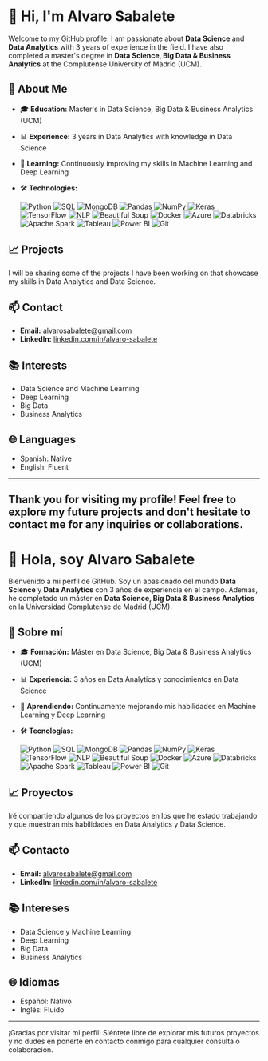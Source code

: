 # 👋 Hi, I'm Alvaro Sabalete

Welcome to my GitHub profile. I am passionate about **Data Science** and **Data Analytics** with 3 years of experience in the field. I have also completed a master's degree in **Data Science, Big Data & Business Analytics** at the Complutense University of Madrid (UCM).

## 🚀 About Me

- 🎓 **Education:** Master's in Data Science, Big Data & Business Analytics (UCM)
- 📊 **Experience:** 3 years in Data Analytics with knowledge in Data Science
- 🌱 **Learning:** Continuously improving my skills in Machine Learning and Deep Learning
- 🛠️ **Technologies:** 

  ![Python](https://img.shields.io/badge/Python-3670A0?style=for-the-badge&logo=python&logoColor=ffdd54)
  ![SQL](https://img.shields.io/badge/SQL-00758F?style=for-the-badge&logo=amazon-dynamodb&logoColor=white)
  ![MongoDB](https://img.shields.io/badge/MongoDB-47A248?style=for-the-badge&logo=mongodb&logoColor=white)
  ![Pandas](https://img.shields.io/badge/Pandas-150458?style=for-the-badge&logo=pandas&logoColor=white)
  ![NumPy](https://img.shields.io/badge/NumPy-013243?style=for-the-badge&logo=numpy&logoColor=white)
  ![Keras](https://img.shields.io/badge/Keras-D00000?style=for-the-badge&logo=keras&logoColor=white)
  ![TensorFlow](https://img.shields.io/badge/TensorFlow-FF6F00?style=for-the-badge&logo=tensorflow&logoColor=white)
  ![NLP](https://img.shields.io/badge/NLP-008080?style=for-the-badge&logo=google-translate&logoColor=white)
  ![Beautiful Soup](https://img.shields.io/badge/Beautiful_Soup-4B8BBE?style=for-the-badge&logo=python&logoColor=white)
  ![Docker](https://img.shields.io/badge/Docker-2496ED?style=for-the-badge&logo=docker&logoColor=white)
  ![Azure](https://img.shields.io/badge/Azure-0078D4?style=for-the-badge&logo=microsoft-azure&logoColor=white)
  ![Databricks](https://img.shields.io/badge/Databricks-EA4C89?style=for-the-badge&logo=databricks&logoColor=white)
  ![Apache Spark](https://img.shields.io/badge/Apache_Spark-E25A1C?style=for-the-badge&logo=apache-spark&logoColor=white)
  ![Tableau](https://img.shields.io/badge/Tableau-E97627?style=for-the-badge&logo=tableau&logoColor=white)
  ![Power BI](https://img.shields.io/badge/Power_BI-F2C811?style=for-the-badge&logo=power-bi&logoColor=black)
  ![Git](https://img.shields.io/badge/Git-F05032?style=for-the-badge&logo=git&logoColor=white)

## 📈 Projects

I will be sharing some of the projects I have been working on that showcase my skills in Data Analytics and Data Science.

## 📫 Contact

- **Email:** [alvarosabalete@gmail.com](mailto:alvarosabalete@gmail.com)
- **LinkedIn:** [linkedin.com/in/alvaro-sabalete](https://www.linkedin.com/in/alvaro-sabalete/)

## 📚 Interests

- Data Science and Machine Learning
- Deep Learning
- Big Data
- Business Analytics

## 🌐 Languages

- Spanish: Native
- English: Fluent

---

Thank you for visiting my profile! Feel free to explore my future projects and don't hesitate to contact me for any inquiries or collaborations.
---
# 👋 Hola, soy Alvaro Sabalete

Bienvenido a mi perfil de GitHub. Soy un apasionado del mundo **Data Science** y **Data Analytics** con 3 años de experiencia en el campo. Además, he completado un máster en **Data Science, Big Data & Business Analytics** en la Universidad Complutense de Madrid (UCM).

## 🚀 Sobre mí

- 🎓 **Formación:** Máster en Data Science, Big Data & Business Analytics (UCM)
- 📊 **Experiencia:** 3 años en Data Analytics y conocimientos en Data Science
- 🌱 **Aprendiendo:** Continuamente mejorando mis habilidades en Machine Learning y Deep Learning
- 🛠️ **Tecnologías:** 

  ![Python](https://img.shields.io/badge/Python-3670A0?style=for-the-badge&logo=python&logoColor=ffdd54)
  ![SQL](https://img.shields.io/badge/SQL-00758F?style=for-the-badge&logo=amazon-dynamodb&logoColor=white)
  ![MongoDB](https://img.shields.io/badge/MongoDB-47A248?style=for-the-badge&logo=mongodb&logoColor=white)
  ![Pandas](https://img.shields.io/badge/Pandas-150458?style=for-the-badge&logo=pandas&logoColor=white)
  ![NumPy](https://img.shields.io/badge/NumPy-013243?style=for-the-badge&logo=numpy&logoColor=white)
  ![Keras](https://img.shields.io/badge/Keras-D00000?style=for-the-badge&logo=keras&logoColor=white)
  ![TensorFlow](https://img.shields.io/badge/TensorFlow-FF6F00?style=for-the-badge&logo=tensorflow&logoColor=white)
  ![NLP](https://img.shields.io/badge/NLP-008080?style=for-the-badge&logo=google-translate&logoColor=white)
  ![Beautiful Soup](https://img.shields.io/badge/Beautiful_Soup-4B8BBE?style=for-the-badge&logo=python&logoColor=white)
  ![Docker](https://img.shields.io/badge/Docker-2496ED?style=for-the-badge&logo=docker&logoColor=white)
  ![Azure](https://img.shields.io/badge/Azure-0078D4?style=for-the-badge&logo=microsoft-azure&logoColor=white)
  ![Databricks](https://img.shields.io/badge/Databricks-EA4C89?style=for-the-badge&logo=databricks&logoColor=white)
  ![Apache Spark](https://img.shields.io/badge/Apache_Spark-E25A1C?style=for-the-badge&logo=apache-spark&logoColor=white)
  ![Tableau](https://img.shields.io/badge/Tableau-E97627?style=for-the-badge&logo=tableau&logoColor=white)
  ![Power BI](https://img.shields.io/badge/Power_BI-F2C811?style=for-the-badge&logo=power-bi&logoColor=black)
  ![Git](https://img.shields.io/badge/Git-F05032?style=for-the-badge&logo=git&logoColor=white)
  

## 📈 Proyectos

Iré compartiendo algunos de los proyectos en los que he estado trabajando y que muestran mis habilidades en Data Analytics y Data Science.

## 📫 Contacto

- **Email:** [alvarosabalete@gmail.com](mailto:alvarosabalete@gmail.com)
- **LinkedIn:** [linkedin.com/in/alvaro-sabalete](https://www.linkedin.com/in/alvaro-sabalete/)

## 📚 Intereses

- Data Science y Machine Learning
- Deep Learning
- Big Data
- Business Analytics

## 🌐 Idiomas

- Español: Nativo
- Inglés: Fluido

---

¡Gracias por visitar mi perfil! Siéntete libre de explorar mis futuros proyectos y no dudes en ponerte en contacto conmigo para cualquier consulta o colaboración.
